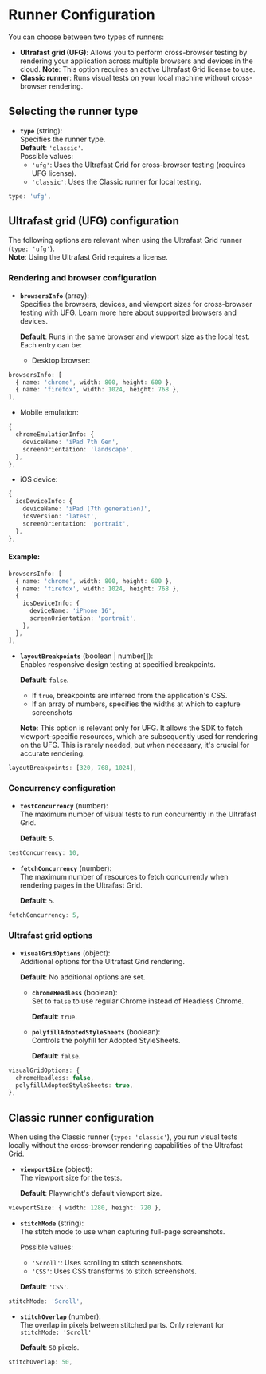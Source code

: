 # Runner Configuration

You can choose between two types of runners:

- **Ultrafast grid (UFG)**: Allows you to perform cross-browser testing by rendering your application across multiple browsers and devices in the cloud. **Note**: This option requires an active Ultrafast Grid license to use.
- **Classic runner**: Runs visual tests on your local machine without cross-browser rendering.

## Selecting the runner type

- **`type`** (string):  
  Specifies the runner type.  
  **Default**: `'classic'`.  
  Possible values:
  - `'ufg'`: Uses the Ultrafast Grid for cross-browser testing (requires UFG license).
  - `'classic'`: Uses the Classic runner for local testing.

```typescript
type: 'ufg',
```

## Ultrafast grid (UFG) configuration

The following options are relevant when using the Ultrafast Grid runner (`type: 'ufg'`).  
**Note**: Using the Ultrafast Grid requires a license.

### Rendering and browser configuration

- **`browsersInfo`** (array):  
  Specifies the browsers, devices, and viewport sizes for cross-browser testing with UFG. Learn more [here](https://applitools.com/docs/topics/overview/ufg-devices.html) about supported browsers and devices.

  **Default**: Runs in the same browser and viewport size as the local test.  
  Each entry can be:

  - Desktop browser:

```typescript
browsersInfo: [
  { name: 'chrome', width: 800, height: 600 },
  { name: 'firefox', width: 1024, height: 768 },
],
```

- Mobile emulation:

```typescript
{
  chromeEmulationInfo: {
    deviceName: 'iPad 7th Gen',
    screenOrientation: 'landscape',
  },
},
```

- iOS device:

```typescript
{
  iosDeviceInfo: {
    deviceName: 'iPad (7th generation)',
    iosVersion: 'latest',
    screenOrientation: 'portrait',
  },
},
```

#### Example:

```typescript
browsersInfo: [
  { name: 'chrome', width: 800, height: 600 },
  { name: 'firefox', width: 1024, height: 768 },
  {
    iosDeviceInfo: {
      deviceName: 'iPhone 16',
      screenOrientation: 'portrait',
    },
  },
],
```

- **`layoutBreakpoints`** (boolean | number\[\]):  
  Enables responsive design testing at specified breakpoints.

  **Default**: `false`.

  - If `true`, breakpoints are inferred from the application's CSS.
  - If an array of numbers, specifies the widths at which to capture screenshots

  **Note**: This option is relevant only for UFG. It allows the SDK to fetch viewport-specific resources, which are subsequently used for rendering on the UFG. This is rarely needed, but when necessary, it's crucial for accurate rendering.

```typescript
layoutBreakpoints: [320, 768, 1024],
```

### Concurrency configuration

- **`testConcurrency`** (number):  
  The maximum number of visual tests to run concurrently in the Ultrafast Grid.

  **Default**: `5`.

```typescript
testConcurrency: 10,
```

- **`fetchConcurrency`** (number):  
  The maximum number of resources to fetch concurrently when rendering pages in the Ultrafast Grid.

  **Default**: `5`.

```typescript
fetchConcurrency: 5,
```

### Ultrafast grid options

- **`visualGridOptions`** (object):  
  Additional options for the Ultrafast Grid rendering.

  **Default**: No additional options are set.

  - **`chromeHeadless`** (boolean):  
    Set to `false` to use regular Chrome instead of Headless Chrome.

    **Default**: `true`.

  - **`polyfillAdoptedStyleSheets`** (boolean):  
    Controls the polyfill for Adopted StyleSheets.

    **Default**: `false`.

```typescript
visualGridOptions: {
  chromeHeadless: false,
  polyfillAdoptedStyleSheets: true,
},
```

## Classic runner configuration

When using the Classic runner (`type: 'classic'`), you run visual tests locally without the cross-browser rendering capabilities of the Ultrafast Grid.

- **`viewportSize`** (object):  
  The viewport size for the tests.

  **Default**: Playwright's default viewport size.

```typescript
viewportSize: { width: 1280, height: 720 },
```

- **`stitchMode`** (string):  
  The stitch mode to use when capturing full-page screenshots.

  Possible values:

  - `'Scroll'`: Uses scrolling to stitch screenshots.
  - `'CSS'`: Uses CSS transforms to stitch screenshots.

  **Default**: `'CSS'`.

```typescript
stitchMode: 'Scroll',
```

- **`stitchOverlap`** (number):  
  The overlap in pixels between stitched parts. Only relevant for `stitchMode: 'Scroll'`

  **Default**: `50` pixels.

```typescript
stitchOverlap: 50,
```
